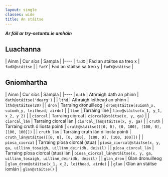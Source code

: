 ```yaml
---
layout: single
classes: wide
title: An stáitse
---
```


_**Ar fáil ar try-setanta.ie amháin**_

## Luachanna

| Ainm | Cur síos | Sampla |
|----
| `fadX` | Fad an stáitse sa treo x | `fadX@stáitse` |
| `fadY` | Fad an stáitse sa treo y | `fadY@stáitse` |

## Gníomhartha

| Ainm | Cur síos | Sampla |
|----
| `dath` | Athraigh dath an phinn | `dath@stáitse('dearg')` |
| `lthd` | Athraigh leithead an phinn | `lthd@stáitse(20)` |
| `dron` | Tarraing dronuilleog  | `dron@stáitse(suíomh_x, suíomh_y, leithead, airde)` |
| `líne` | Tarraing líne  | `líne@stáitse(x_1, y_1, x_2, y_2)` |
| `ciorcal` | Tarraing ciorcal | `ciorcal@stáitse(x, y, ga)` |
| `ciorcal_lán` | Tarraing ciorcal lán | `ciorcal_lán@stáitse(x, y, ga)` |
| `cruth` | Tarraing cruth ó liosta pointí | `cruth@stáitse([[0, 0], [0, 100], [100, 0], [100, 100]])` |
| `cruth_lán` | Tarraing cruth lán ó liosta pointí | `cruth_lán@stáitse([[0, 0], [0, 100], [100, 0], [100, 100]])` |
| `píosa_ciorcal` | Tarraing píosa ciorcal (stua) | `píosa_ciorcal@stáitse(x, y, ga, uillinn_tosaigh, uillinn_deiridh, deisil)` |
| `píosa_ciorcal_lán` | Tarraing píosa ciorcal (stua) lán | `píosa_ciorcal_lán@stáitse(x, y, ga, uillinn_tosaigh, uillinn_deiridh, deisil)` |
| `glan_dron` | Glan dronuilleog | `glan_dron@stáitse(x_1, x_2, leithead, airde)` |
| `glan` | Glan an stáitse iomlán | `glan@stáitse()` |
